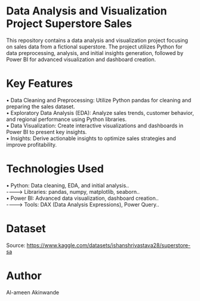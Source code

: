 # Data Analysis and Visualization Project Superstore Sales
This repository contains a data analysis and visualization project focusing on sales data from a fictional superstore. The project utilizes Python for data preprocessing, analysis, and initial insights generation, followed by Power BI for advanced visualization and dashboard creation.

# Key Features
• Data Cleaning and Preprocessing: Utilize Python pandas for cleaning and preparing the sales dataset.<br />
• Exploratory Data Analysis (EDA): Analyze sales trends, customer behavior, and regional performance using Python libraries.<br />
• Data Visualization: Create interactive visualizations and dashboards in Power BI to present key insights.<br />
• Insights: Derive actionable insights to optimize sales strategies and improve profitability.<br />

# Technologies Used
• Python: Data cleaning, EDA, and initial analysis..<br />
----> Libraries: pandas, numpy, matplotlib, seaborn..<br />
• Power BI: Advanced data visualization, dashboard creation..<br />
----> Tools: DAX (Data Analysis Expressions), Power Query..<br />

# Dataset
Source: https://www.kaggle.com/datasets/ishanshrivastava28/superstore-sa


# Author
Al-ameen Akinwande

